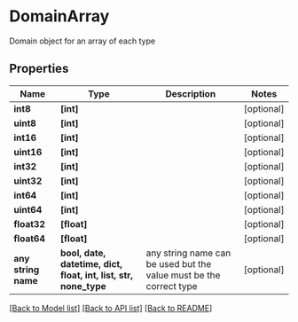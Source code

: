 # DomainArray

Domain object for an array of each type

## Properties
Name | Type | Description | Notes
------------ | ------------- | ------------- | -------------
**int8** | **[int]** |  | [optional] 
**uint8** | **[int]** |  | [optional] 
**int16** | **[int]** |  | [optional] 
**uint16** | **[int]** |  | [optional] 
**int32** | **[int]** |  | [optional] 
**uint32** | **[int]** |  | [optional] 
**int64** | **[int]** |  | [optional] 
**uint64** | **[int]** |  | [optional] 
**float32** | **[float]** |  | [optional] 
**float64** | **[float]** |  | [optional] 
**any string name** | **bool, date, datetime, dict, float, int, list, str, none_type** | any string name can be used but the value must be the correct type | [optional]

[[Back to Model list]](../README.md#documentation-for-models) [[Back to API list]](../README.md#documentation-for-api-endpoints) [[Back to README]](../README.md)


